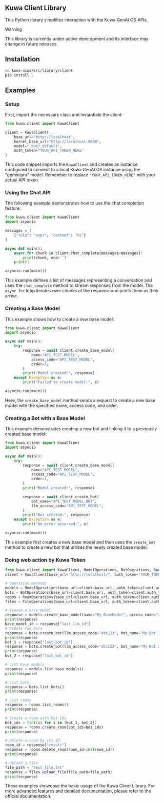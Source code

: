 ## Kuwa Client Library

This Python library simplifies interaction with the Kuwa GenAI OS APIs.

> [!WARNING]  
> This library is currently under active development and its interface may change in future releases.

## Installation

```bash
cd kuwa-aios/src/library/client
pip install .
```

## Examples

### Setup

First, import the necessary class and instantiate the client:

```python
from kuwa.client import KuwaClient

client = KuwaClient(
    base_url="http://localhost",
    kernel_base_url="http://localhost:9000",
    model=".bot/.default",
    auth_token="YOUR_API_TOKEN_HERE"
)
```

This code snippet imports the `KuwaClient` and creates an instance configured to connect to a local Kuwa GenAI OS instance using the "geminipro" model. Remember to replace `"YOUR_API_TOKEN_HERE"` with your actual API token.

### Using the Chat API

The following example demonstrates how to use the chat completion feature:

```python
from kuwa.client import KuwaClient
import asyncio

messages = [
    {"role": "user", "content": "Hi"}
]

async def main():
    async for chunk in client.chat_complete(messages=messages):
        print(chunk, end='')
    print()

asyncio.run(main())
```

This example defines a list of messages representing a conversation and uses the `chat_complete` method to stream responses from the model. The `async for` loop iterates over chunks of the response and prints them as they arrive.

### Creating a Base Model

This example shows how to create a new base model:

```python
from kuwa.client import KuwaClient
import asyncio

async def main():
    try:
        response = await client.create_base_model(
            name="API_TEST_MODEL",
            access_code="API_TEST_MODEL",
            order=1,
        )
        print("Model created:", response)
    except Exception as e:
        print("Failed to create model:", e)

asyncio.run(main())
```

Here, the `create_base_model` method sends a request to create a new base model with the specified name, access code, and order.

### Creating a Bot with a Base Model

This example demonstrates creating a new bot and linking it to a previously created base model:

```python
from kuwa.client import KuwaClient
import asyncio

async def main():
    try:
        response = await client.create_base_model(
            name="API_TEST_MODEL",
            access_code="API_TEST_MODEL",
            order=1,
        )
        print("Model created:", response)

        response = await client.create_bot(
            bot_name="API_TEST_MODEL_BOT",
            llm_access_code="API_TEST_MODEL",
        )
        print("Bot created:", response)
    except Exception as e:
        print("An error occurred:", e)

asyncio.run(main())
```

This example first creates a new base model and then uses the `create_bot` method to create a new bot that utilizes the newly created base model.

### Doing web action by Kuwa Token
```python
from kuwa.client import KuwaClient, ModelOperations, BotOperations, RoomOperations, FileOperations
client = KuwaClient(base_url="http://localhost/", auth_token='YOUR_TOKEN_HERE')

# Operation methods
models = ModelOperations(base_url=client.base_url, auth_token=client.auth_token)
bots = BotOperations(base_url=client.base_url, auth_token=client.auth_token)
rooms = RoomOperations(base_url=client.base_url, auth_token=client.auth_token)
files = FileOperations(base_url=client.base_url, auth_token=client.auth_token)

# Create a base model
response = models.create_base_model(name="My BaseModel", access_code="abc123")
print(response)
base_model_id = response["last_llm_id"]
# Create two bots
response = bots.create_bot(llm_access_code="abc123", bot_name="My Bot 1")
print(response)
bot_1 = response["last_bot_id"]
response = bots.create_bot(llm_access_code="abc123", bot_name="My Bot 2")
print(response)
bot_2 = response["last_bot_id"]

# List base models
response = models.list_base_models()
print(response)

# List bots
response = bots.list_bots()
print(response)

# List rooms
response = rooms.list_rooms()
print(response)

# Create a room with bot IDs
bot_ids = [int(i) for i in [bot_1, bot_2]]
response = rooms.create_room(bot_ids=bot_ids)
print(response)

# Delete a room by its ID
room_id = response["result"]
response = rooms.delete_room(room_id=int(room_id))
print(response)

# Upload a file
file_path = "test_file.txt"
response = files.upload_file(file_path=file_path)
print(response)
```

These examples showcase the basic usage of the Kuwa Client Library. For more advanced features and detailed documentation, please refer to the official documentation.
